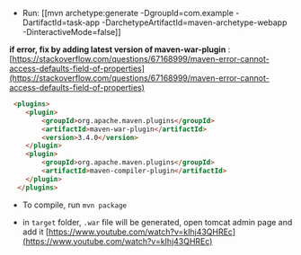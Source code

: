 
- Run: 
	[[mvn archetype:generate -DgroupId=com.example -DartifactId=task-app -DarchetypeArtifactId=maven-archetype-webapp -DinteractiveMode=false]]

**if error, fix by adding latest version of maven-war-plugin** :
[https://stackoverflow.com/questions/67168999/maven-error-cannot-access-defaults-field-of-properties](https://stackoverflow.com/questions/67168999/maven-error-cannot-access-defaults-field-of-properties)

```html
 <plugins>
    <plugin>
        <groupId>org.apache.maven.plugins</groupId>
        <artifactId>maven-war-plugin</artifactId>
        <version>3.4.0</version>
    </plugin>
    <plugin>
        <groupId>org.apache.maven.plugins</groupId>
        <artifactId>maven-compiler-plugin</artifactId>
    </plugin>
  </plugins>
```


- To compile, run `mvn package`

- in `target` folder, `.war` file will be generated, open tomcat admin page and add it [https://www.youtube.com/watch?v=kIhj43QHREc](https://www.youtube.com/watch?v=kIhj43QHREc)
